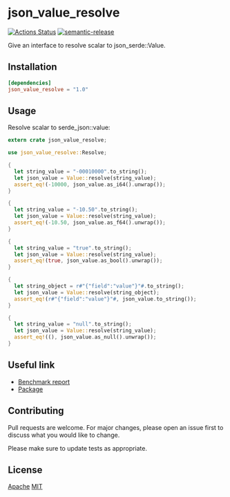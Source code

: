 # json_value_resolve

[![Actions Status](https://github.com/jmfiaschi/json_value_resolve/workflows/CI/badge.svg)](https://github.com/jmfiaschi/json_value_resolve/actions/workflows/ci.yml)
[![semantic-release](https://img.shields.io/badge/%20%20%F0%9F%93%A6%F0%9F%9A%80-semantic--release-e10079.svg)](https://github.com/semantic-release/semantic-release)

Give an interface to resolve scalar to json_serde::Value.

## Installation

 ```Toml
[dependencies]
json_value_resolve = "1.0"
```

## Usage

Resolve scalar to serde_json::value:

```rust
extern crate json_value_resolve;

use json_value_resolve::Resolve;

{
  let string_value = "-00010000".to_string();
  let json_value = Value::resolve(string_value);
  assert_eq!(-10000, json_value.as_i64().unwrap());
}

{
  let string_value = "-10.50".to_string();
  let json_value = Value::resolve(string_value);
  assert_eq!(-10.50, json_value.as_f64().unwrap());
}

{
  let string_value = "true".to_string();
  let json_value = Value::resolve(string_value);
  assert_eq!(true, json_value.as_bool().unwrap());
}

{
  let string_object = r#"{"field":"value"}"#.to_string();
  let json_value = Value::resolve(string_object);
  assert_eq!(r#"{"field":"value"}"#, json_value.to_string());
}

{
  let string_value = "null".to_string();
  let json_value = Value::resolve(string_value);
  assert_eq!((), json_value.as_null().unwrap());
}
```

## Useful link

* [Benchmark report](https://jmfiaschi.github.io/json_value_resolve/bench/main/)
* [Package](https://crates.io/crates/json_value_resolve)

## Contributing

Pull requests are welcome. For major changes, please open an issue first to discuss what you would like to change.

Please make sure to update tests as appropriate.

## License

[Apache](https://choosealicense.com/licenses/apache-2.0/)
[MIT](https://choosealicense.com/licenses/mit/)
